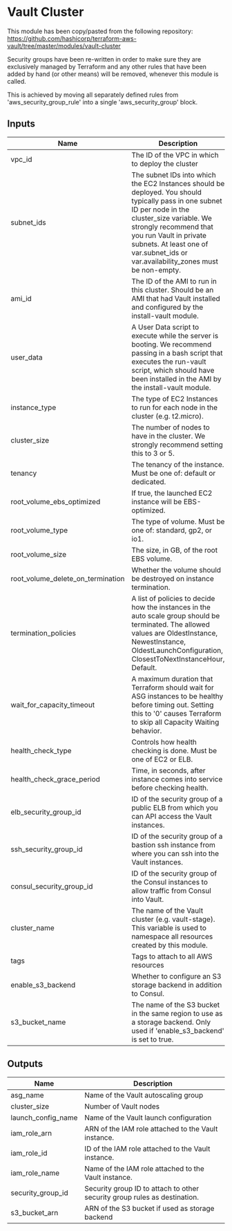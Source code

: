 # Vault Cluster

This module has been copy/pasted from the following repository:
https://github.com/hashicorp/terraform-aws-vault/tree/master/modules/vault-cluster

Security groups have been re-written in order to make sure they are exclusively managed
by Terraform and any other rules that have been added by hand (or other means) will be
removed, whenever this module is called.

This is achieved by moving all separately defined rules from 'aws_security_group_rule'
into a single 'aws_security_group' block.

## Inputs

| Name | Description | Type | Default | Required |
|------|-------------|:----:|:-----:|:-----:|
| vpc_id | The ID of the VPC in which to deploy the cluster | string | - | yes |
| subnet_ids | The subnet IDs into which the EC2 Instances should be deployed. You should typically pass in one subnet ID per node in the cluster_size variable. We strongly recommend that you run Vault in private subnets. At least one of var.subnet_ids or var.availability_zones must be non-empty. | list | - | yes |
| ami_id | The ID of the AMI to run in this cluster. Should be an AMI that had Vault installed and configured by the install-vault module. | string | - | yes |
| user_data | A User Data script to execute while the server is booting. We recommend passing in a bash script that executes the run-vault script, which should have been installed in the AMI by the install-vault module. | string | - | yes |
| instance_type | The type of EC2 Instances to run for each node in the cluster (e.g. t2.micro). | string | `t2.micro` | no |
| cluster_size | The number of nodes to have in the cluster. We strongly recommend setting this to 3 or 5. | string | `3` | no |
| tenancy | The tenancy of the instance. Must be one of: default or dedicated. | string | `default` | no |
| root_volume_ebs_optimized | If true, the launched EC2 instance will be EBS-optimized. | string | `false` | no |
| root_volume_type | The type of volume. Must be one of: standard, gp2, or io1. | string | `standard` | no |
| root_volume_size | The size, in GB, of the root EBS volume. | string | `50` | no |
| root_volume_delete_on_termination | Whether the volume should be destroyed on instance termination. | string | `true` | no |
| termination_policies | A list of policies to decide how the instances in the auto scale group should be terminated. The allowed values are OldestInstance, NewestInstance, OldestLaunchConfiguration, ClosestToNextInstanceHour, Default. | string | `Default` | no |
| wait_for_capacity_timeout | A maximum duration that Terraform should wait for ASG instances to be healthy before timing out. Setting this to '0' causes Terraform to skip all Capacity Waiting behavior. | string | `10m` | no |
| health_check_type | Controls how health checking is done. Must be one of EC2 or ELB. | string | `EC2` | no |
| health_check_grace_period | Time, in seconds, after instance comes into service before checking health. | string | `60` | no |
| elb_security_group_id | ID of the security group of a public ELB from which you can API access the Vault instances. | string | - | yes |
| ssh_security_group_id | ID of the security group of a bastion ssh instance from where you can ssh into the Vault instances. | string | - | yes |
| consul_security_group_id | ID of the security group of the Consul instances to allow traffic from Consul into Vault. | string | - | yes |
| cluster_name | The name of the Vault cluster (e.g. vault-stage). This variable is used to namespace all resources created by this module. | string | - | yes |
| tags | Tags to attach to all AWS resources | map | `<map>` | no |
| enable_s3_backend | Whether to configure an S3 storage backend in addition to Consul. | string | `false` | no |
| s3_bucket_name | The name of the S3 bucket in the same region to use as a storage backend. Only used if 'enable_s3_backend' is set to true. | string | `` | no |

## Outputs

| Name | Description |
|------|-------------|
| asg_name | Name of the Vault autoscaling group |
| cluster_size | Number of Vault nodes |
| launch_config_name | Name of the Vault launch configuration |
| iam_role_arn | ARN of the IAM role attached to the Vault instance. |
| iam_role_id | ID of the IAM role attached to the Vault instance. |
| iam_role_name | Name of the IAM role attached to the Vault instance. |
| security_group_id | Security group ID to attach to other security group rules as destination. |
| s3_bucket_arn | ARN of the S3 bucket if used as storage backend |
